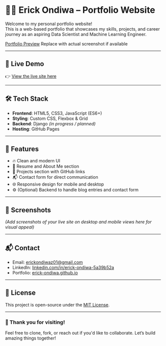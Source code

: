 # 🧑‍💻 Erick Ondiwa – Portfolio Website

Welcome to my personal portfolio website!  
This is a web-based portfolio that showcases my skills, projects, and career journey as an aspiring Data Scientist and Machine Learning Engineer.

[Portfolio Preview](./imgs/home.png)  Replace with actual screenshot if available 

---
## 🚀 Live Demo
👉 [View the live site here](https://erick-ondiwa.github.io/Potforlio-Website/)

---

## 🛠️ Tech Stack

- **Frontend**: HTML5, CSS3, JavaScript (ES6+)
- **Styling**: Custom CSS, Flexbox & Grid
- **Backend**: Django *(in progress / planned)*  
- **Hosting**: GitHub Pages

---

## 🧩 Features

- 🔥 Clean and modern UI
- 📄 Resume and About Me section
- 📁 Projects section with GitHub links
- 📬 Contact form for direct communication
- 🌐 Responsive design for mobile and desktop
- ⚙️ (Optional) Backend to handle blog entries and contact form

---

## 📸 Screenshots

*(Add screenshots of your live site on desktop and mobile views here for visual appeal)*

---

## 📬 Contact

- Email: [erickondiwaz01@gmail.com](mailto:erickondiwaz01@gmail.com)
- LinkedIn: [linkedin.com/in/erick-ondiwa-5a39b52a](https://linkedin.com/in/erick-ondiwa-5a39b52a)
- Portfolio: [erick-ondiwa.github.io](https://erick-ondiwa.github.io/Potforlio-Website)

---

## 📜 License

This project is open-source under the [MIT License](LICENSE).

---

### 🙌 Thank you for visiting!
Feel free to clone, fork, or reach out if you'd like to collaborate. Let’s build amazing things together!
